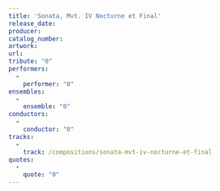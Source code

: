 ```yaml
---
title: 'Sonata, Mvt. IV Nocturne et Final'
release_date: 
producer: 
catalog_number: 
artwork: 
url: 
tribute: "0"
performers: 
  -
    performer: "0"
ensembles: 
  -
    ensemble: "0"
conductors: 
  -
    conductor: "0"
tracks: 
  -
    track: /compositions/sonata-mvt-iv-nocturne-et-final
quotes: 
  -
    quote: "0"
---
```

